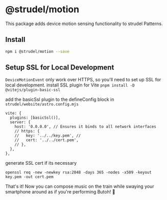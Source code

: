 # @strudel/motion

This package adds device motion sensing functionality to strudel Patterns.

## Install

```sh
npm i @strudel/motion --save
```

## Setup SSL for Local Development
`DeviceMotionEvent` only work over HTTPS, so you'll need to set up SSL for local development.
install SSL plugin for Vite
`pnpm install -D @vitejs/plugin-basic-ssl`

add the basicSsl plugin to the defineConfig block in `strudel/website/astro.config.mjs`
```
vite: {
  plugins: [basicSsl()],
  server: {
    host: '0.0.0.0', // Ensures it binds to all network interfaces
    // https: { 
    //   key: '../../key.pem', //
    //   cert: '../../cert.pem',
    // },
  },
},
```

generate SSL cert if its necessary

`openssl req -new -newkey rsa:2048 -days 365 -nodes -x509 -keyout key.pem -out cert.pem`


That's it! Now you can compose music on the train while swaying your smartphone around as if you're performing Butoh! 💃